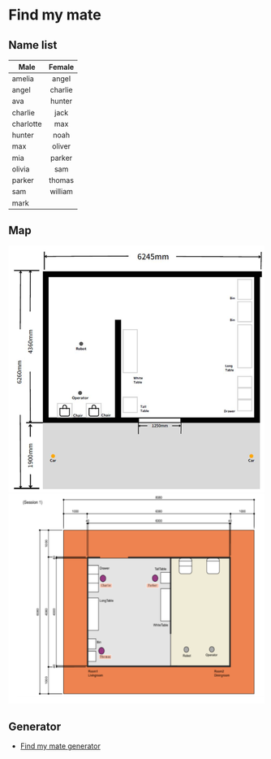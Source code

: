# Find my mate

## Name list

|   Male        |    Female     |
|-----------    |:-------------:|
| amelia        |  angel        |
|  angel        | charlie       |
|  ava          |  hunter       |
|  charlie      |   jack        |
|  charlotte    |  max          |
|  hunter       | noah          |
|   max         | oliver        |
|  mia          | parker        |
|  olivia       | sam           |
|  parker       |  thomas       |
|  sam          | william       |
|   mark        |    |

## Map
   ![map](./img/map.jpg)
   ![fmm-map](./img/fmm_map.png)

## Generator
- [Find my mate generator](../fmm_generator/)